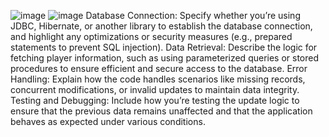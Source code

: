 ![image](https://github.com/user-attachments/assets/bf2f15ab-fda2-4239-9d67-3deb92a5c3c3)
![image](https://github.com/user-attachments/assets/425fc8b2-1ad1-4fb1-9421-362d267b2c90)
Database Connection: Specify whether you’re using JDBC, Hibernate, or another library to establish the database connection, and highlight any optimizations or security measures (e.g., prepared statements to prevent SQL injection).
Data Retrieval: Describe the logic for fetching player information, such as using parameterized queries or stored procedures to ensure efficient and secure access to the database.
Error Handling: Explain how the code handles scenarios like missing records, concurrent modifications, or invalid updates to maintain data integrity.
Testing and Debugging: Include how you’re testing the update logic to ensure that the previous data remains unaffected and that the application behaves as expected under various conditions.
